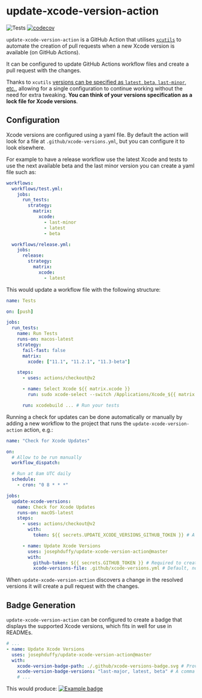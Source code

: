 # update-xcode-version-action

![Tests](https://github.com/JosephDuffy/update-xcode-version-action/workflows/Tests/badge.svg)
[![codecov](https://codecov.io/gh/JosephDuffy/update-xcode-version-action/branch/master/graph/badge.svg)](https://codecov.io/gh/JosephDuffy/update-xcode-version-action)

`update-xcode-version-action` is a GitHub Action that utilises [`xcutils`](https://github.com/JosephDuffy/xcutils) to automate the creation of pull requests when a new Xcode version is available (on GitHub Actions).

It can be configured to update GitHub Actions workflow files and create a pull request with the changes.

Thanks to `xcutils` [versions can be specified as `latest`, `beta`, `last-minor`, etc.](https://github.com/JosephDuffy/xcutils#version-specifiers), allowing for a single configuration to continue working without the need for extra tweaking. **You can think of your versions specification as a lock file for Xcode versions**.

## Configuration

Xcode versions are configured using a yaml file. By default the action will look for a file at `.github/xcode-versions.yml`, but you can configure it to look elsewhere.

For example to have a release workflow use the latest Xcode and tests to use the next available beta and the last minor version you can create a yaml file such as:

```yaml
workflows:
  workflows/test.yml:
    jobs:
      run_tests:
        strategy:
          matrix:
            xcode:
              - last-minor
              - latest
              - beta

  workflows/release.yml:
    jobs:
      release:
        strategy:
          matrix:
            xcode:
              - latest
```

This would update a workflow file with the following structure:

```yaml
name: Tests

on: [push]

jobs:
  run_tests:
    name: Run Tests
    runs-on: macos-latest
    strategy:
      fail-fast: false
      matrix:
        xcode: ["11.1", "11.2.1", "11.3-beta"]

    steps:
      - uses: actions/checkout@v2

      - name: Select Xcode ${{ matrix.xcode }}
        run: sudo xcode-select --switch /Applications/Xcode_${{ matrix.xcode }}.app

      run: xcodebuild ... # Run your tests
```

Running a check for updates can be done automatically or manually by adding a new workflow to the project that runs the `update-xcode-version-action` action, e.g.:

```yaml
name: "Check for Xcode Updates"

on:
  # Allow to be run manually
  workflow_dispatch:

  # Run at 8am UTC daily
  schedule:
    - cron: "0 8 * * *"

jobs:
  update-xcode-versions:
    name: Check for Xcode Updates
    runs-on: macOS-latest
    steps:
      - uses: actions/checkout@v2
        with:
          token: ${{ secrets.UPDATE_XCODE_VERSIONS_GITHUB_TOKEN }} # A token that can update workflows, required to push changes to workflow files

      - name: Update Xcode Versions
        uses: josephduffy/update-xcode-version-action@master
        with:
          github-token: ${{ secrets.GITHUB_TOKEN }} # Required to create pull requests, can be the default token provided by GitHub Actions
          xcode-versions-file: .github/xcode-versions.yml # Default, not required, but can be changed
```

When `update-xcode-version-action` discovers a change in the resolved versions it will create a pull request with the changes.

## Badge Generation

`update-xcode-version-action` can be configured to create a badge that displays the supported Xcode versions, which fits in well for use in READMEs.

```yaml
# ...
- name: Update Xcode Versions
  uses: josephduffy/update-xcode-version-action@master
  with:
    xcode-version-badge-path: ./.github/xcode-versions-badge.svg # Provide a path to output the badge to
    xcode-version-badge-versions: "last-major, latest, beta" # A comma separated list of versions to display in the badge. Defaults to "latest".
    # ...
```

This would produce: [![Example badge](https://raw.githubusercontent.com/JosephDuffy/update-xcode-version-action/update-xcode-version-action/update-xcode-versions/.github/xcode-versions-badge.svg)](https://github.com/JosephDuffy/update-xcode-version-action/blob/update-xcode-version-action/update-xcode-versions/.github/xcode-versions-badge.svg)
